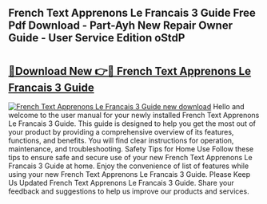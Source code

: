 ## French Text Apprenons Le Francais 3 Guide Free Pdf Download - Part-Ayh New Repair Owner Guide - User Service Edition oStdP

# <h2><a href="http://bc48860.oget.top/?id=French+Text+Apprenons+Le+Francais+3+Guide">🔗Download New 👉🔴 French Text Apprenons Le Francais 3 Guide</a></h2>

[![French Text Apprenons Le Francais 3 Guide new download](https://i.imgur.com/5g1atiW.png)](http://bc48860.oget.top/?id=French+Text+Apprenons+Le+Francais+3+Guide)
Hello and welcome to the user manual for your newly installed French Text Apprenons Le Francais 3 Guide. This guide is designed to help you get the most out of your product by providing a comprehensive overview of its features, functions, and benefits. You will find clear instructions for operation, maintenance, and troubleshooting. Safety Tips for Home Use Follow these tips to ensure safe and secure use of your new French Text Apprenons Le Francais 3 Guide at home. Enjoy the convenience of list of features while using your new French Text Apprenons Le Francais 3 Guide. Please Keep Us Updated French Text Apprenons Le Francais 3 Guide. Share your feedback and suggestions to help us improve our products and services.
